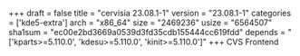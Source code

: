 +++
draft = false
title = "cervisia 23.08.1-1"
version = "23.08.1-1"
categories = ['kde5-extra']
arch = "x86_64"
size = "2469236"
usize = "6564507"
sha1sum = "ec00e2bd3669a0539d3fd35cdb155444cc619fdd"
depends = "['kparts>=5.110.0', 'kdesu>=5.110.0', 'kinit>=5.110.0']"
+++
CVS Frontend